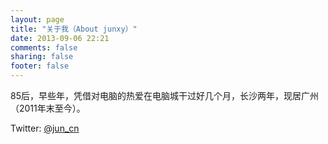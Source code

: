 ```yaml
---
layout: page
title: "关于我（About junxy）"
date: 2013-09-06 22:21
comments: false 
sharing: false
footer: false 
---
```


85后，早些年，凭借对电脑的热爱在电脑城干过好几个月，长沙两年，现居广州（2011年末至今）。

Twitter: [@jun_cn](https://twitter.com/jun_cn)

